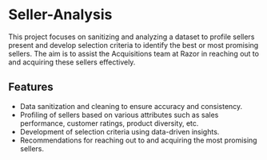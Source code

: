 # Seller-Analysis
This project focuses on sanitizing and analyzing a dataset to profile sellers present and develop selection criteria to identify the best or most promising sellers. The aim is to assist the Acquisitions team at Razor in reaching out to and acquiring these sellers effectively.
## Features
* Data sanitization and cleaning to ensure accuracy and consistency.
* Profiling of sellers based on various attributes such as sales performance, customer ratings, product diversity, etc.
* Development of selection criteria using data-driven insights.
* Recommendations for reaching out to and acquiring the most promising sellers.

